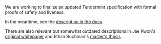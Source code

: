 We are working to finalize an updated Tendermint specification with formal
proofs of safety and liveness.

In the meantime, see the [description in the
docs](http://tendermint.readthedocs.io/en/master/specification/byzantine-consensus-algorithm.html).

There are also relevant but somewhat outdated descriptions in Jae Kwon's [original
whitepaper](https://tendermint.com/static/docs/tendermint.pdf) and Ethan Buchman's [master's
thesis](https://atrium.lib.uoguelph.ca/xmlui/handle/10214/9769).
